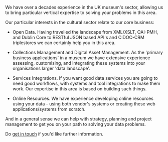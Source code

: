 We have over a decades experience in the UK museum's sector, allowing us to bring particular vertical expertise to solving your problems in this area.

Our particular interests in the cultural sector relate to our core business:

* Open Data. Having travelled the landscape from XML/XSLT, OAI-PMH, and Dublin Core to RESTful JSON based API's and CIDOC-CRM triplestores we can certainly help you in this area.

* Collections Management and Digital Asset Management. As the 'primary business applications' in a museum we have extensive experience assessing, customising, and integrating these systems into your organisations larger 'data landscape'.

* Services Integrations.  If you want good data services you are going to need good workflows, with systems and tool integrations to make them work. Our expertise in this area is based on building such things.

* Online Resources. We have experience developing online resources using your data - using both vendor's systems or creating these web applications/systems from scratch.

And in a general sense we can help with strategy, planning and project management to get you on your path to solving your data problems.

Do [get in touch](/contact/) if you'd like further information.
